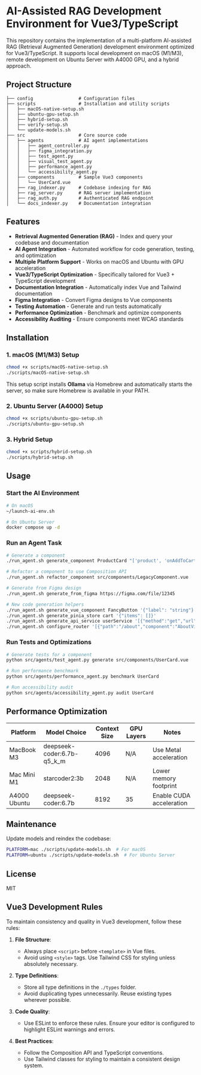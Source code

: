# AI-Assisted RAG Development Environment for Vue3/TypeScript

This repository contains the implementation of a multi-platform AI-assisted RAG (Retrieval Augmented Generation) development environment optimized for Vue3/TypeScript. It supports local development on macOS (M1/M3), remote development on Ubuntu Server with A4000 GPU, and a hybrid approach.

## Project Structure

```
├── config                 # Configuration files
├── scripts                # Installation and utility scripts
│   ├── macOS-native-setup.sh
│   ├── ubuntu-gpu-setup.sh
│   ├── hybrid-setup.sh
│   ├── verify-setup.sh
│   └── update-models.sh
├── src                    # Core source code
│   ├── agents             # AI agent implementations
│   │   ├── agent_controller.py
│   │   ├── figma_integration.py
│   │   ├── test_agent.py
│   │   ├── visual_test_agent.py
│   │   ├── performance_agent.py
│   │   └── accessibility_agent.py
│   ├── components         # Sample Vue3 components
│   │   └── UserCard.vue
│   ├── rag_indexer.py     # Codebase indexing for RAG
│   ├── rag_server.py      # RAG server implementation
│   ├── rag_auth.py        # Authenticated RAG endpoint
│   └── docs_indexer.py    # Documentation integration
```

## Features

- **Retrieval Augmented Generation (RAG)** - Index and query your codebase and documentation
- **AI Agent Integration** - Automated workflow for code generation, testing, and optimization
- **Multiple Platform Support** - Works on macOS and Ubuntu with GPU acceleration
- **Vue3/TypeScript Optimization** - Specifically tailored for Vue3 + TypeScript development
- **Documentation Integration** - Automatically index Vue and Tailwind documentation
- **Figma Integration** - Convert Figma designs to Vue components
- **Testing Automation** - Generate and run tests automatically
- **Performance Optimization** - Benchmark and optimize components
- **Accessibility Auditing** - Ensure components meet WCAG standards

## Installation

### 1. macOS (M1/M3) Setup

```bash
chmod +x scripts/macOS-native-setup.sh
./scripts/macOS-native-setup.sh
```

This setup script installs **Ollama** via Homebrew and automatically starts the server, so make sure Homebrew is available in your PATH.

### 2. Ubuntu Server (A4000) Setup

```bash
chmod +x scripts/ubuntu-gpu-setup.sh
./scripts/ubuntu-gpu-setup.sh
```

### 3. Hybrid Setup

```bash
chmod +x scripts/hybrid-setup.sh
./scripts/hybrid-setup.sh
```

## Usage

### Start the AI Environment

```bash
# On macOS
~/launch-ai-env.sh

# On Ubuntu Server
docker compose up -d
```

### Run an Agent Task

```bash
# Generate a component
./run_agent.sh generate_component ProductCard "['product', 'onAddToCart']"

# Refactor a component to use Composition API
./run_agent.sh refactor_component src/components/LegacyComponent.vue

# Generate from Figma design
./run_agent.sh generate_from_figma https://figma.com/file/12345

# New code generation helpers
./run_agent.sh generate_vue_component FancyButton '{"label": "string"}'
./run_agent.sh generate_pinia_store cart '{"items": []}'
./run_agent.sh generate_api_service userService '[{"method":"get","url":"/users"}]'
./run_agent.sh configure_router '[{"path":"/about","component":"AboutView"}]'
```

### Run Tests and Optimizations

```bash
# Generate tests for a component
python src/agents/test_agent.py generate src/components/UserCard.vue

# Run performance benchmark
python src/agents/performance_agent.py benchmark UserCard

# Run accessibility audit
python src/agents/accessibility_agent.py audit UserCard
```

## Performance Optimization

| Platform       | Model Choice                  | Context Size | GPU Layers | Notes                     |
|----------------|-------------------------------|--------------|------------|---------------------------|
| MacBook M3     | deepseek-coder:6.7b-q5_k_m    | 4096         | N/A        | Use Metal acceleration    |
| Mac Mini M1    | starcoder2:3b                 | 2048         | N/A        | Lower memory footprint    |
| A4000 Ubuntu   | deepseek-coder:6.7b           | 8192         | 35         | Enable CUDA acceleration  |

## Maintenance

Update models and reindex the codebase:

```bash
PLATFORM=mac ./scripts/update-models.sh  # For macOS
PLATFORM=ubuntu ./scripts/update-models.sh  # For Ubuntu Server
```

## License

MIT

## Vue3 Development Rules

To maintain consistency and quality in Vue3 development, follow these rules:

1. **File Structure**:
   - Always place `<script>` before `<template>` in Vue files.
   - Avoid using `<style>` tags. Use Tailwind CSS for styling unless absolutely necessary.

2. **Type Definitions**:
   - Store all type definitions in the `./types` folder.
   - Avoid duplicating types unnecessarily. Reuse existing types wherever possible.

3. **Code Quality**:
   - Use ESLint to enforce these rules. Ensure your editor is configured to highlight ESLint warnings and errors.

4. **Best Practices**:
   - Follow the Composition API and TypeScript conventions.
   - Use Tailwind classes for styling to maintain a consistent design system.
